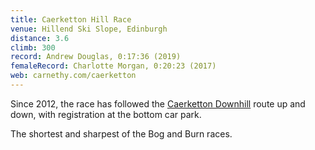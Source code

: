 ```yaml
---
title: Caerketton Hill Race
venue: Hillend Ski Slope, Edinburgh
distance: 3.6
climb: 300
record: Andrew Douglas, 0:17:36 (2019)
femaleRecord: Charlotte Morgan, 0:20:23 (2017)
web: carnethy.com/caerketton
---
```


Since 2012, the race has followed the [Caerketton
Downhill](/races/CaerkerttonDownhill) route up and
down, with registration at the bottom car park.

The shortest and sharpest of the Bog and Burn races.
